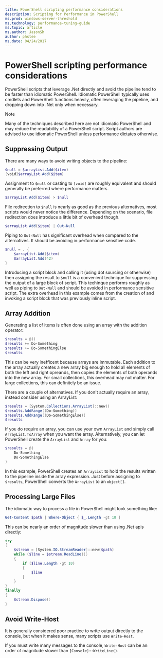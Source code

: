 ```yaml
---
title: PowerShell scripting performance considerations
description: Scripting for Performance in PowerShell
ms.prod: windows-server-threshold
ms.technology: performance-tuning-guide
ms.topic: article
ms.author: JasonSh
author: phstee
ms.date: 04/24/2017
---
```


# PowerShell scripting performance considerations

PowerShell scripts that leverage .Net directly and avoid the pipeline tend to be faster than idiomatic PowerShell. Idiomatic PowerShell typically uses cmdlets and PowerShell functions heavily, often leveraging the pipeline, and dropping down into .Net only when necessary.

>[!Note] 
> Many of the techniques described here are not idiomatic PowerShell and may reduce the readability of a PowerShell script. Script authors are advised to use idiomatic PowerShell unless performance dictates otherwise.

## Suppressing Output

There are many ways to avoid writing objects to the pipeline:

```PowerShell
$null = $arrayList.Add($item)
[void]$arrayList.Add($item)
```

Assignment to `$null` or casting to `[void]` are roughly equivalent and should generally be preferred where performance matters.

```PowerShell
$arrayList.Add($item) > $null
```

File redirection to `$null` is nearly as good as the previous alternatives, most scripts would never notice the difference.
Depending on the scenario, file redirection does introduce a little bit of overhead though.

```PowerShell
$arrayList.Add($item) | Out-Null
```

Piping to `Out-Null` has significant overhead when compared to the alternatives.
It should be avoiding in performance sensitive code.

```PowerShell
$null = . {
    $arrayList.Add($item)
    $arrayList.Add(42)
}
```

Introducing a script block and calling it (using dot sourcing or otherwise) then assigning the result to `$null` is a convenient technique for suppressing the output of a large block of script.
This techinque performs roughly as well as piping to `Out-Null` and should be avoided in performance sensitive script.
The extra overhead in this example comes from the creation of and invoking a script block that was previously inline script.


## Array Addition

Generating a list of items is often done using an array with the addition operator:

```PowerShell
$results = @()
$results += Do-Something
$results += Do-SomethingElse
$results
```

This can be very inefficent because arrays are immutable.
Each addition to the array actually creates a new array big enough to hold all elements of both the left and right opreands, then copies the elements of both operands into the new array.
For small collections, this overhead may not matter.
For large collections, this can definitely be an issue.

There are a couple of alternatives.
If you don't actually require an array, instead consider using an ArrayList:

```PowerShell
$results = [System.Collections.ArrayList]::new()
$results.AddRange((Do-Something))
$results.AddRange((Do-SomethingElse))
$results
```

If you do require an array, you can use your own `ArrayList` and simply call `ArrayList.ToArray` when you want the array.
Alternatively, you can let PowerShell create the `ArrayList` and `Array` for you:

```PowerShell
$results = @(
    Do-Something
    Do-SomethingElse
)
```

In this example, PowerShell creates an `ArrayList` to hold the results written to the pipeline inside the array expression.
Just before assigning to `$results`, PowerShell converts the `ArrayList` to an `object[]`.

## Processing Large Files

The idiomatic way to process a file in PowerShell might look something like:

```PowerShell
Get-Content $path | Where-Object { $_.Length -gt 10 }
```

This can be nearly an order of magnitude slower than using .Net apis directly:

```PowerShell
try
{
    $stream = [System.IO.StreamReader]::new($path)
    while ($line = $stream.ReadLine())
    {
        if ($line.Length -gt 10)
        {
            $line
        }
    }
}
finally
{
    $stream.Dispose()
}
```

## Avoid Write-Host

It is generally considered poor practice to write output directly to the console, but when it makes sense, many scripts use `Write-Host`.

If you must write many messages to the console, `Write-Host` can be an order of magnitude slower than `[Console]::WriteLine()`.

